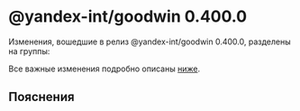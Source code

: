 # @yandex-int/goodwin 0.400.0

<!-- ЧЕЛОВЕЧЕСКОЕ ВСТУПЛЕНИЕ -->

Изменения, вошедшие в релиз @yandex-int/goodwin 0.400.0, разделены на группы:

Все важные изменения подробно описаны [ниже](#Пояснения).

## Пояснения

